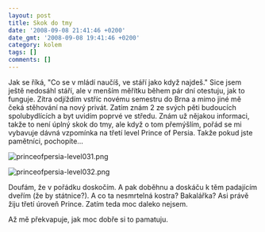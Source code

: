```yaml
---
layout: post
title: Skok do tmy
date: '2008-09-08 21:41:46 +0200'
date_gmt: '2008-09-08 19:41:46 +0200'
category: kolem
tags: []
comments: []
---
```

<p>Jak se říká, "Co se v mládí naučíš, ve stáří jako když najdeš." Sice jsem ještě nedosáhl stáří, ale v menším měřítku během pár dní otestuju, jak to funguje. Zítra odjíždím vstříc novému semestru do Brna a mimo jiné mě čeká stěhování na nový privát. Zatím znám 2 ze svých pěti budoucích spolubydlících a byt uvidím poprvé ve středu. Znám už nějakou informaci, takže to není úplný skok do tmy, ale když o tom přemýšlím, pořád se mi vybavuje dávná vzpomínka na třetí level Prince of Persia. Takže pokud jste pamětníci, pochopíte...</p>
<p><img src='%base_url%/assets/wp-uploads/2008/09/princeofpersia-level031.png' alt='princeofpersia-level031.png' /></p>
<p><img src='%base_url%/assets/wp-uploads/2008/09/princeofpersia-level032.png' alt='princeofpersia-level032.png' /></p>
<p>Doufám, že v pořádku doskočím. A pak doběhnu a doskáču k těm padajícím dveřím (že by státnice?). A co ta nesmrtelná kostra? Bakalářka? Asi právě žiju třetí úroveň Prince. Zatím teda moc daleko nejsem.</p>
<p>Až mě překvapuje, jak moc dobře si to pamatuju.</p>
